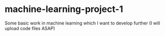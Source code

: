 # machine-learning-project-1
Some basic work in machine learning which I want to develop further (I will upload code files ASAP)

